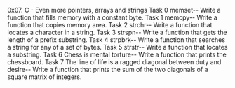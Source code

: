 0x07. C - Even more pointers, arrays and strings
Task 0 memset-- Write a function that fills memory with a constant byte.
Task 1 memcpy-- Write a function that copies memory area.
Task 2 strchr-- Write a function that locates a character in a string.
Task 3 strspn-- Write a function that gets the length of a prefix substring.
Task 4 strpbrk-- Write a function that searches a string for any of a set of bytes.
Task 5 strstr-- Write a function that locates a substring.
Task 6 Chess is mental torture-- Write a function that prints the chessboard.
Task 7 The line of life is a ragged diagonal between duty and desire-- Write a function that prints the sum of the two diagonals of a square matrix of integers.
